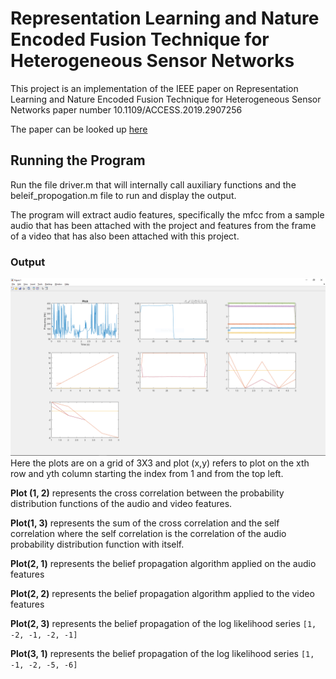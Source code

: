 # Representation Learning and Nature Encoded Fusion Technique for Heterogeneous Sensor Networks 

This project is an implementation of the IEEE paper on Representation Learning and Nature Encoded Fusion Technique for Heterogeneous Sensor Networks 
paper number 10.1109/ACCESS.2019.2907256

The paper can be looked up [here](https://ieeexplore.ieee.org/document/8673763)

## Running the Program
Run the file driver.m that will internally call auxiliary functions and the beleif_propogation.m file to run and display the output.

The program will extract audio features, specifically the mfcc from a sample audio that has been attached with the project and
features from the frame of a video that has also been attached with this project.
 
### Output
![](output.PNG)
Here the plots are on a grid of 3X3 and plot (x,y) refers to plot on the xth row and yth column starting the index from 
1 and from the top left.

__Plot (1, 2)__ represents the cross correlation between the probability distribution functions 
of the audio and video features. 

__Plot(1, 3)__ represents the sum of the cross correlation and the self correlation where the self correlation 
is the correlation of the audio probability distribution function with itself.

__Plot(2, 1)__ represents the belief propagation algorithm applied on the audio features 

__Plot(2, 2)__ represents the belief propagation algorithm applied to the video features

__Plot(2, 3)__ represents the belief propagation of the log likelihood series `[1, -2, -1, -2, -1]`

__Plot(3, 1)__ represents the belief propagation of the log likelihood series `[1, -1, -2, -5, -6]`
